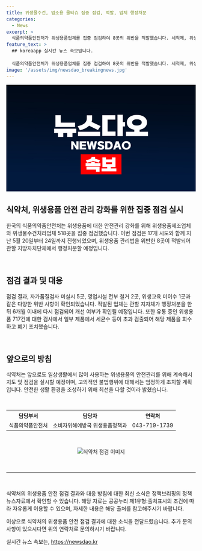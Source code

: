 ```yaml
---
title: 위생물수건, 업소용 물티슈 집중 점검, 적발, 업체 행정처분
categories:
  - News
excerpt: >
  식품의약품안전처가 위생용품업체를 집중 점검하여 8곳의 위반을 적발했습니다. 세척제, 위생물수건, 화장지 등을 포함한 위생용품들이 대상이었으며, 미이수, 미실시 등이 주요 위반 내역으로 나타났습니다. 추가로 유통 중인 위생용품의 검사 결과, 세균수 등이 초과 검출되어 해당 제품이 회수 및 폐기되었습니다. 식약처는 향후 안전관리 강화를 위해 노력할 것이라고 밝혀, 소비자는 안전한 생활 환경을 기대할 수 있습니다. (150자)
feature_text: >
  ## koreaapp 실시간 뉴스 속보입니다.

  식품의약품안전처가 위생용품업체를 집중 점검하여 8곳의 위반을 적발했습니다. 세척제, 위생물수건, 화장지 등을 포함한 위생용품들이 대상이었으며, 미이수, 미실시 등이 주요 위반 내역으로 나타났습니다. 추가로 유통 중인 위생용품의 검사 결과, 세균수 등이 초과 검출되어 해당 제품이 회수 및 폐기되었습니다. 식약처는 향후 안전관리 강화를 위해 노력할 것이라고 밝혀, 소비자는 안전한 생활 환경을 기대할 수 있습니다. (150자)
image: '/assets/img/newsdao_breakingnews.jpg'
---
```


<p><img src="/assets/img/newsdao_breakingnews.jpg" alt="koreaapp 속보" /></p>

<h2 data-ke-size="size26">식약처, 위생용품 안전 관리 강화를 위한 집중 점검 실시</h2>

<p>한국의 식품의약품안전처는 위생용품에 대한 안전관리 강화를 위해 위생용품제조업체와 위생물수건처리업체 518곳을 집중 점검했습니다. 이번 점검은 17개 시도와 함께 지난 5월 20일부터 24일까지 진행되었으며, 위생용품 관리법을 위반한 8곳이 적발되어 관할 지방자치단체에서 행정처분할 예정입니다.</p>

<p data-ke-size="size16">&nbsp;</p>

<h2 data-ke-size="size24">점검 결과 및 대응</h2>

<p>점검 결과, 자가품질검사 미실시 5곳, 영업시설 전부 철거 2곳, 위생교육 미이수 1곳과 같은 다양한 위반 사항이 확인되었습니다. 적발된 업체는 관할 지자체가 행정처분을 한 뒤 6개월 이내에 다시 점검되어 개선 여부가 확인될 예정입니다. 또한 유통 중인 위생용품 717건에 대한 검사에서 일부 제품에서 세균수 등이 초과 검출되어 해당 제품을 회수하고 폐기 조치했습니다.</p>

<p data-ke-size="size16">&nbsp;</p>

<h2 data-ke-size="size24">앞으로의 방침</h2>

<p>식약처는 앞으로도 일상생활에서 많이 사용하는 위생용품의 안전관리를 위해 계속해서 지도 및 점검을 실시할 예정이며, 고의적인 불법행위에 대해서는 엄정하게 조치할 계획입니다. 안전한 생활 환경을 조성하기 위해 최선을 다할 것이라 밝혔습니다.</p>

<p data-ke-size="size16">&nbsp;</p>

<table>
  <tr>
    <th>담당부서</th>
    <th>담당자</th>
    <th>연락처</th>
  </tr>
  <tr>
    <td>식품의약품안전처</td>
    <td>소비자위해예방국 위생용품정책과</td>
    <td>043-719-1739</td>
  </tr>
</table>

<p data-ke-size="size16">&nbsp;</p>

<div style="text-align: center;"><img src="https://via.placeholder.com/550x350" alt="식약처 점검 이미지"></div>

<p data-ke-size="size16">&nbsp;</p>

<hr>

<p data-ke-size="size16">&nbsp;</p>

<p>식약처의 위생용품 안전 점검 결과와 대응 방침에 대한 최신 소식은 정책브리핑의 정책뉴스자료에서 확인할 수 있습니다. 해당 자료는 공공누리 제1유형:출처표시의 조건에 따라 자유롭게 이용할 수 있으며, 자세한 내용은 해당 출처를 참고해주시기 바랍니다.</p>

<p>이상으로 식약처의 위생용품 안전 점검 결과에 대한 소식을 전달드렸습니다. 추가 문의 사항이 있으시다면 위의 연락처로 문의하시기 바랍니다.</p>
실시간 뉴스 속보는, <a href="https://newsdao.kr" rel="dofollow">https://newsdao.kr</a>


